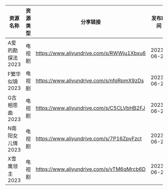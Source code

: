 | 资源名称       | 资源类型 | 分享链接                                      | 发布时间       |
| ---------- | ---- | ----------------------------------------- | ---------- |
| A爱的勘探法2023 | 电视剧  | https://www.aliyundrive.com/s/RWWju1Xbxu6 | 2023-06-26 |
| F繁华似锦2023  | 电视剧  | https://www.aliyundrive.com/s/nfqRpmX9zDs | 2023-06-26 |
| G古相思曲2023  | 电视剧  | https://www.aliyundrive.com/s/C5CLVbHB2FJ | 2023-06-26 |
| N南阳女儿情2023 | 电视剧  | https://www.aliyundrive.com/s/7P16ZpvFzct | 2023-06-26 |
| X雪鹰领主2023  | 电视剧  | https://www.aliyundrive.com/s/vTM6qMrcb6D | 2023-06-26 |
